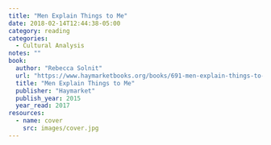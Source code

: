 ```yaml
---
title: "Men Explain Things to Me"
date: 2018-02-14T12:44:38-05:00
category: reading
categories:
  - Cultural Analysis
notes: ""
book:
  author: "Rebecca Solnit"
  url: "https://www.haymarketbooks.org/books/691-men-explain-things-to-me"
  title: "Men Explain Things to Me"
  publisher: "Haymarket"
  publish_year: 2015
  year_read: 2017
resources:
  - name: cover
    src: images/cover.jpg
---
```


